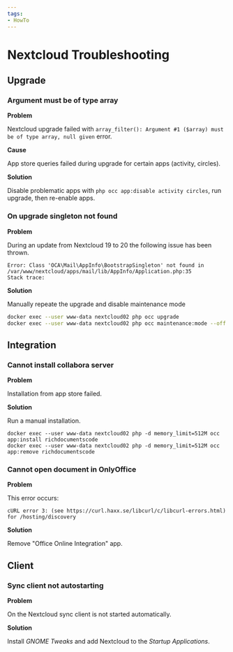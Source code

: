 ```yaml
---
tags:
- HowTo
---
```

# Nextcloud Troubleshooting

## Upgrade

### Argument must be of type array

**Problem** 

Nextcloud upgrade failed with `array_filter(): Argument #1 ($array) must be of type array, null given` error.

**Cause**

App store queries failed during upgrade for certain apps (activity, circles).

**Solution**

Disable problematic apps with `php occ app:disable activity circles`, run upgrade, then re-enable apps.

### On upgrade singleton not found

**Problem**

During an update from Nextcloud 19 to 20 the following issue has been thrown.

```
Error: Class 'OCA\Mail\AppInfo\BootstrapSingleton' not found in /var/www/nextcloud/apps/mail/lib/AppInfo/Application.php:35
Stack trace:
```

**Solution**

Manually repeate the upgrade and disable maintenance mode

```bash
docker exec --user www-data nextcloud02 php occ upgrade
docker exec --user www-data nextcloud02 php occ maintenance:mode --off   
```

## Integration

### Cannot install collabora server

**Problem**

Installation from app store failed.

**Solution**

Run a manual installation.

```
docker exec --user www-data nextcloud02 php -d memory_limit=512M occ app:install richdocumentscode
docker exec --user www-data nextcloud02 php -d memory_limit=512M occ app:remove richdocumentscode
```

### Cannot open document in OnlyOffice

**Problem**

This error occurs:

```
cURL error 3: (see https://curl.haxx.se/libcurl/c/libcurl-errors.html) for /hosting/discovery
```

**Solution**

Remove "Office Online Integration" app.

## Client

### Sync client not autostarting

**Problem**

On the Nextcloud sync client is not started automatically.

**Solution**

Install *GNOME Tweaks* and add Nextcloud to the *Startup Applications*.
